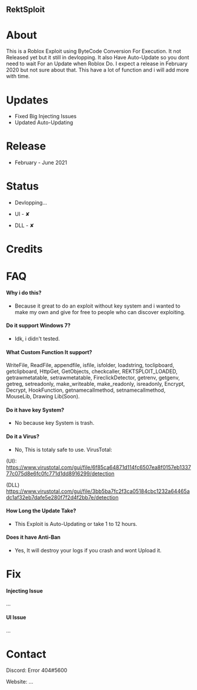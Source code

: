 ## RektSploit

# About
This is a Roblox Exploit using ByteCode Conversion For Execution. 
It not Released yet but it still in devlopping. 
It also Have Auto-Update so you dont need to wait For an Update when Roblox Do.
I expect a release in February 2020 but not sure about that. 
This have a lot of function and i will add more with time.

# Updates
- Fixed Big Injecting Issues
- Updated Auto-Updating

# Release
- February - June 2021

# Status
- Devlopping...

- UI - ✘

- DLL - ✘

# Credits

# FAQ
#### Why i do this?
- Because it great to do an exploit without key system and i wanted to make my own and give for free to people who can discover exploiting.
#### Do it support Windows 7?
- Idk, i didn't tested.
#### What Custom Function It support?
WriteFile, 
ReadFile, 
appendfile, 
isfile, 
isfolder, 
loadstring, 
toclipboard, 
getclipboard, 
HttpGet, 
GetObjects, 
checkcaller, 
REKTSPLOIT_LOADED, 
getrawmetatable, 
setrawmetatable, 
FireclickDetector, 
getrenv, 
getgenv, 
getreg, 
setreadonly, 
make_writeable, 
make_readonly, 
isreadonly, 
Encrypt, 
Decrypt, 
HookFunction, 
getnamecallmethod, 
setnamecallmethod, 
MouseLib, 
Drawing Lib(Soon).

#### Do it have key System?
- No because key System is trash.
#### Do it a Virus?
- No, This is totaly safe to use.
VirusTotal:

(UI): https://www.virustotal.com/gui/file/6f85ca64871d114fc6507ea8f0157eb133777c075d8e6fc0fc771d1dd8916299/detection

(DLL) https://www.virustotal.com/gui/file/3bb5ba7fc2f3ca05184cbc1232a64465adc1af32eb7dafe5e280f7f2d4f2bb7e/detection
#### How Long the Update Take?
- This Exploit is Auto-Updating or take 1 to 12 hours.
#### Does it have Anti-Ban
- Yes, It will destroy your logs if you crash and wont Upload it.

# Fix
#### Injecting Issue
...
#### UI Issue
...

# Contact
Discord: Error 404#5600

Website: ...
